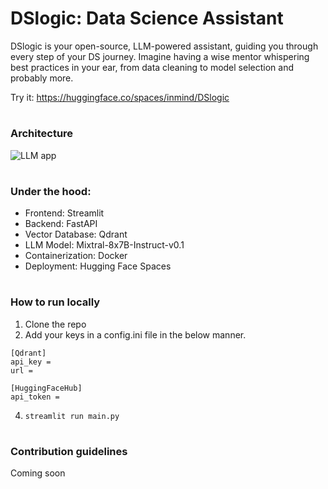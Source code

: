 # DSlogic: Data Science Assistant

DSlogic is your open-source, LLM-powered assistant, guiding you through every step of your DS journey. Imagine having a wise mentor whispering best practices in your ear, from data cleaning to model selection and probably more. 

Try it: https://huggingface.co/spaces/inmind/DSlogic
#
### Architecture
![LLM app](https://github.com/SwaroopMeher/DSlogic/assets/115743490/cde46f5e-6387-4ffa-9b4d-3d83297ff4a5)
#
### Under the hood:
- Frontend: Streamlit
- Backend: FastAPI
- Vector Database: Qdrant
- LLM Model: Mixtral-8x7B-Instruct-v0.1
- Containerization: Docker
- Deployment: Hugging Face Spaces

#

### How to run locally
1. Clone the repo
2. Add your keys in a config.ini file in the below manner.
```
[Qdrant]
api_key = 
url = 

[HuggingFaceHub]
api_token = 
```
4. ```streamlit run main.py```

#
### Contribution guidelines

Coming soon
